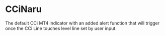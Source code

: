 # CCiNaru
The default CCi MT4 indicator with an added alert function that will trigger once the CCi Line touches level line set by user input.
